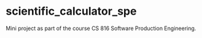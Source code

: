 # scientific_calculator_spe
Mini project as part of the course CS 816 Software Production Engineering.
